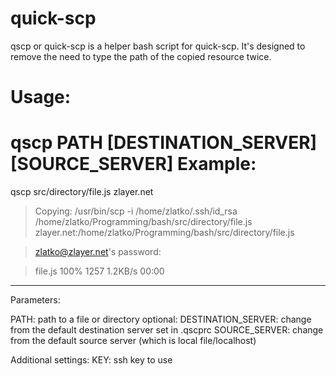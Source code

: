 quick-scp
=========

qscp or quick-scp is a helper bash script for quick-scp. It's designed to remove the need to type the path of the copied resource twice.

Usage:
======

   qscp PATH [DESTINATION_SERVER] [SOURCE_SERVER]
Example:
========
 qscp src/directory/file.js zlayer.net
> Copying: /usr/bin/scp -i /home/zlatko/.ssh/id_rsa /home/zlatko/Programming/bash/src/directory/file.js zlayer.net:/home/zlatko/Programming/bash/src/directory/file.js

> zlatko@zlayer.net's password:

> file.js                                                             100%  1257  1.2KB/s 00:00


-----------
Parameters:


  PATH: path to a file or directory
optional:
  DESTINATION_SERVER: change from the default destination server set in .qscprc
  SOURCE_SERVER:  change from the default source server (which is local file/localhost)

Additional settings:
  KEY: ssh key to use

